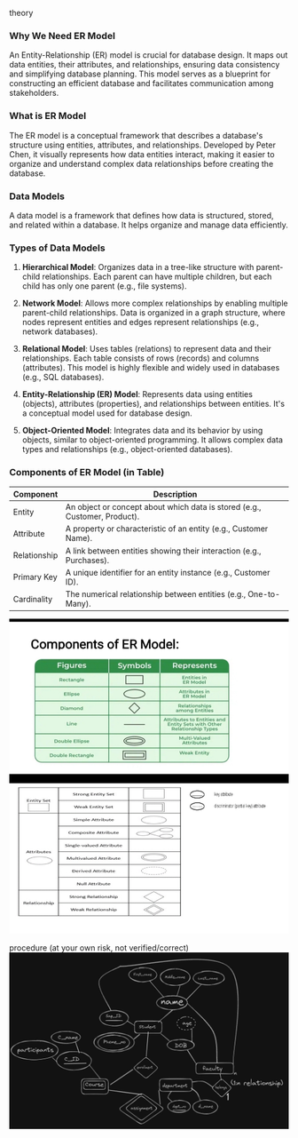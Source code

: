 theory

### Why We Need ER Model

An Entity-Relationship (ER) model is crucial for database design. It maps out data entities, their attributes, and relationships, ensuring data consistency and simplifying database planning. This model serves as a blueprint for constructing an efficient database and facilitates communication among stakeholders.

### What is ER Model

The ER model is a conceptual framework that describes a database's structure using entities, attributes, and relationships. Developed by Peter Chen, it visually represents how data entities interact, making it easier to organize and understand complex data relationships before creating the database.


### Data Models

A data model is a framework that defines how data is structured, stored, and related within a database. It helps organize and manage data efficiently.

### Types of Data Models

1. **Hierarchical Model**: Organizes data in a tree-like structure with parent-child relationships. Each parent can have multiple children, but each child has only one parent (e.g., file systems).

2. **Network Model**: Allows more complex relationships by enabling multiple parent-child relationships. Data is organized in a graph structure, where nodes represent entities and edges represent relationships (e.g., network databases).

3. **Relational Model**: Uses tables (relations) to represent data and their relationships. Each table consists of rows (records) and columns (attributes). This model is highly flexible and widely used in databases (e.g., SQL databases).

4. **Entity-Relationship (ER) Model**: Represents data using entities (objects), attributes (properties), and relationships between entities. It's a conceptual model used for database design.

5. **Object-Oriented Model**: Integrates data and its behavior by using objects, similar to object-oriented programming. It allows complex data types and relationships (e.g., object-oriented databases).
### Components of ER Model (in Table)

| Component     | Description                                                               |
|---------------|---------------------------------------------------------------------------|
| Entity        | An object or concept about which data is stored (e.g., Customer, Product).|
| Attribute     | A property or characteristic of an entity (e.g., Customer Name).          |
| Relationship  | A link between entities showing their interaction (e.g., Purchases).      |
| Primary Key   | A unique identifier for an entity instance (e.g., Customer ID).           |
| Cardinality   | The numerical relationship between entities (e.g., One-to-Many).          |

![image](.attachments/2b683cab09cd8e9fbb4e43dfd39ed8002b149b7e.jpg) 

procedure (at your own risk, not verified/correct)
![image](.attachments/8078d8a34e3e564d805f380324959a8e5a5104a8.jpg) 

